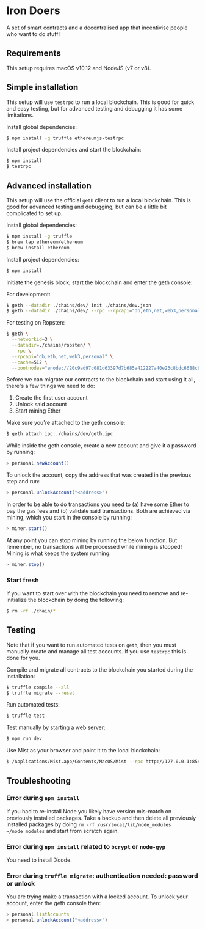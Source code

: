 # Iron Doers

A set of smart contracts and a decentralised app that incentivise people who want to do stuff!

## Requirements

This setup requires macOS v10.12 and NodeJS (v7 or v8).

## Simple installation

This setup will use `testrpc` to run a local blockchain. This is good for quick and easy testing, but for advanced
testing and debugging it has some limitations.

Install global dependencies:

```bash
$ npm install -g truffle ethereumjs-testrpc
```

Install project dependencies and start the blockchain:

```bash
$ npm install
$ testrpc
```

## Advanced installation

This setup will use the official `geth` client to run a local blockchain. This is good for advanced testing and
debugging, but can be a little bit complicated to set up.

Install global dependencies:

```bash
$ npm install -g truffle
$ brew tap ethereum/ethereum
$ brew install ethereum
```

Install project dependencies:

```bash
$ npm install
```

Initiate the genesis block, start the blockchain and enter the geth console:

For development:

```bash
$ geth --datadir ./chains/dev/ init ./chains/dev.json
$ geth --datadir ./chains/dev/ --rpc --rpcapi="db,eth,net,web3,personal"
```

For testing on Ropsten:

```bash
$ geth \
  --networkid=3 \
  --datadir=./chains/ropsten/ \
  --rpc \
  --rpcapi="db,eth,net,web3,personal" \
  --cache=512 \
  --bootnodes="enode://20c9ad97c081d63397d7b685a412227a40e23c8bdc6688c6f37e97cfbc22d2b4d1db1510d8f61e6a8866ad7f0e17c02b14182d37ea7c3c8b9c2683aeb6b733a1@52.169.14.227:30303,enode://6ce05930c72abc632c58e2e4324f7c7ea478cec0ed4fa2528982cf34483094e9cbc9216e7aa349691242576d552a2a56aaeae426c5303ded677ce455ba1acd9d@13.84.180.240:30303"
```

Before we can migrate our contracts to the blockchain and start using it all, there's a few things we need to do:

1. Create the first user account
2. Unlock said account
3. Start mining Ether

Make sure you're attached to the geth console:

```bash
$ geth attach ipc:./chains/dev/geth.ipc
```

While inside the geth console, create a new account and give it a password by running:

```js
> personal.newAccount()
```

To unlock the account, copy the address that was created in the previous step and run:

```js
> personal.unlockAccount("<address>")
```

In order to be able to do transactions you need to (a) have some Ether to pay the gas fees and (b) validate said
transactions. Both are achieved via mining, which you start in the console by running:

```js
> miner.start()
```

At any point you can stop mining by running the below function. But remember, no transactions will be processed while
mining is stopped! Mining is what keeps the system running.

```js
> miner.stop()
```

### Start fresh

If you want to start over with the blockchain you need to remove and re-initialize the blockchain by doing the
following:

```bash
$ rm -rf ./chain/*
```

## Testing

Note that if you want to run automated tests on `geth`, then you must manually create and manage all test accounts.
If you use `testrpc` this is done for you.

Compile and migrate all contracts to the blockchain you started during the installation:

```bash
$ truffle compile --all
$ truffle migrate --reset
```

Run automated tests:

```bash
$ truffle test
```

Test manually by starting a web server:

```bash
$ npm run dev
```

Use Mist as your browser and point it to the local blockchain:

```bash
$ /Applications/Mist.app/Contents/MacOS/Mist --rpc http://127.0.0.1:8545
```

## Troubleshooting

### Error during `npm install`

If you had to re-install Node you likely have version mis-match on previously installed packages. Take a backup and then
delete all previously installed packages by doing `rm -rf /usr/local/lib/node_modules ~/node_modules` and start from
scratch again.

### Error during `npm install` related to `bcrypt` or `node-gyp`

You need to install Xcode.

### Error during `truffle migrate`: authentication needed: password or unlock

You are trying make a transaction with a locked account. To unlock your account, enter the geth console then:

```js
> personal.listAccounts
> personal.unlockAccount("<address>")
```
